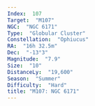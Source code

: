 ```yaml
---
Index:  107
Target:  "M107"
NGC:  "NGC 6171"
Type:  "Globular Cluster"
Constellation:  "Ophiucus"
RA:  "16h 32.5m"
Dec:  "-13°3"
Magnitude:  "7.9"
Size:  "10"
DistanceLy:  "19,600"
Season:  "Summer"
Difficulty:  "Hard"
title: "M107: NGC 6171"
---
```

